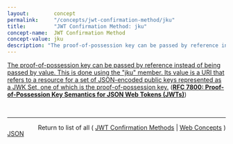 ```yaml
---
layout:        concept
permalink:     "/concepts/jwt-confirmation-method/jku"
title:         "JWT Confirmation Method: jku"
concept-name:  JWT Confirmation Method
concept-value: jku
description: "The proof-of-possession key can be passed by reference instead of being passed by value. This is done using the \"jku\" member. Its value is a URI that refers to a resource for a set of JSON-encoded public keys represented as a JWK Set, one of which is the proof-of-possession key."
---
```


[The proof-of-possession key can be passed by reference instead of being passed by value. This is done using the "jku" member. Its value is a URI that refers to a resource for a set of JSON-encoded public keys represented as a JWK Set, one of which is the proof-of-possession key.](http://tools.ietf.org/html/rfc7800#section-3.5 "Read documentation for JWT Confirmation Method &#34;jku&#34;") (**[RFC 7800: Proof-of-Possession Key Semantics for JSON Web Tokens (JWTs)](/specs/IETF/RFC/7800 "This specification describes how to declare in a JSON Web Token (JWT) that the presenter of the JWT possesses a particular proof-of-possession key and how the recipient can cryptographically confirm proof of possession of the key by the presenter. Being able to prove possession of a key is also sometimes described as the presenter being a holder-of-key.")**)

<br/>
<hr/>

<p style="float : left"><a href="./jku.json" title="JSON representing this particular Web Concept value">JSON</a></p>
<p style="text-align: right">Return to list of all ( <a href="../jwt-confirmation-method/">JWT Confirmation Methods</a> | <a href="../">Web Concepts</a> )</p>
